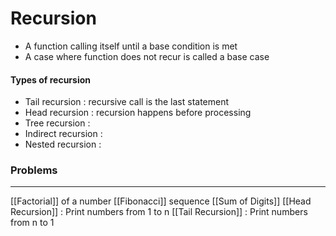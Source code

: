 # Recursion
- A function calling itself until a base condition is met
- A case where function does not recur is called a base case
#### Types of recursion
- Tail recursion : recursive call is the last statement
- Head recursion : recursion happens before processing
- Tree recursion :
- Indirect recursion :
- Nested recursion :

### Problems
****
[[Factorial]] of a number
[[Fibonacci]] sequence
[[Sum of Digits]]
[[Head Recursion]] : Print numbers from 1 to n
[[Tail Recursion]] : Print numbers from n to 1